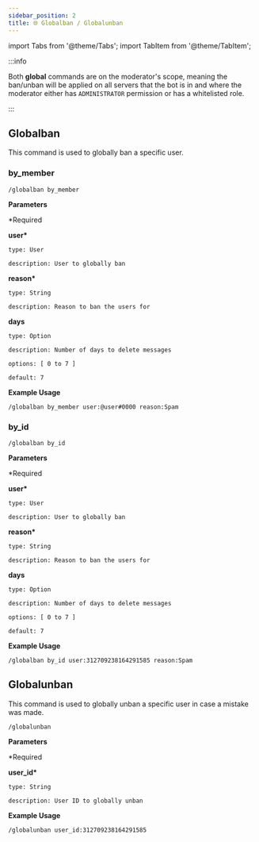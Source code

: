 ```yaml
---
sidebar_position: 2
title: 🌐 Globalban / Globalunban
---
```


<!-- Imports -->
import Tabs from '@theme/Tabs';
import TabItem from '@theme/TabItem';

<!-- Documentation -->

:::info

Both **global** commands are on the moderator's scope, meaning the ban/unban will be applied on all servers that the bot is in and where the moderator either has `ADMINISTRATOR` permission or has a whitelisted role.

:::

## Globalban

This command is used to globally ban a specific user.

<Tabs>
  <TabItem value="bymember" label="by_member" default>
  
<h3>by_member</h3>

```
/globalban by_member
```

**Parameters**

\*Required

**user\***

    type: User

    description: User to globally ban

**reason\***

    type: String

    description: Reason to ban the users for

**days**

    type: Option

    description: Number of days to delete messages

    options: [ 0 to 7 ]

    default: 7

**Example Usage**

```
/globalban by_member user:@user#0000 reason:Spam
```

</TabItem>
<TabItem value="byid" label="by_id">

<h3>by_id</h3>

```
/globalban by_id
```

**Parameters**

\*Required

**user\***

    type: User

    description: User to globally ban

**reason\***

    type: String

    description: Reason to ban the users for

**days**

    type: Option

    description: Number of days to delete messages

    options: [ 0 to 7 ]

    default: 7

**Example Usage**

```
/globalban by_id user:312709238164291585 reason:Spam
```

</TabItem>
</Tabs>

## Globalunban

This command is used to globally unban a specific user in case a mistake was made.

```
/globalunban
```

**Parameters**

\*Required

**user_id\***

    type: String

    description: User ID to globally unban

**Example Usage**

```
/globalunban user_id:312709238164291585
```
    
